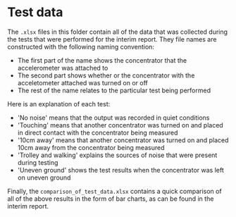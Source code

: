 # Test data

The `.xlsx` files in this folder contain all of the data that was collected during the tests that were performed for the interim report. They file names are constructed with the following naming convention:
- The first part of the name shows the concentrator that the accelerometer was attached to
- The second part shows whether or the concentrator with the acceletometer attached was turned on or off
- The rest of the name relates to the particular test being performed

Here is an explanation of each test:
- 'No noise' means that the output was recorded in quiet conditions
- 'Touching' means that another concentrator was turned on and placed in direct contact with the concentrator being measured
- '10cm away' means that another concentrator was turned on and placed 10cm away from the concentrator being measured
- 'Trolley and walking' explains the sources of noise that were present during testing
- 'Uneven ground' shows the test results when the concentrator was left on uneven ground

Finally, the `comparison_of_test_data.xlsx` contains a quick comparison of all of the above results in the form of bar charts, as can be found in the interim report.
